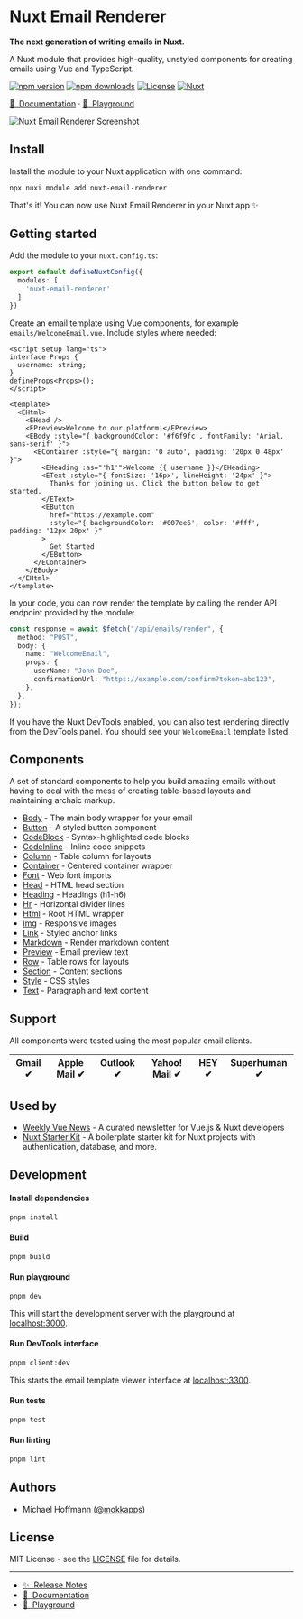 # Nuxt Email Renderer

**The next generation of writing emails in Nuxt.**

A Nuxt module that provides high-quality, unstyled components for creating emails using Vue and TypeScript. 

[![npm version][npm-version-src]][npm-version-href]
[![npm downloads][npm-downloads-src]][npm-downloads-href]
[![License][license-src]][license-href]
[![Nuxt][nuxt-src]][nuxt-href]

[📖 &nbsp;Documentation](https://nuxtemail.com) · [👾 &nbsp;Playground](https://nuxtemail.com/playground)

![Nuxt Email Renderer Screenshot](https://mokkapps.twic.pics/nuxtemail.com/promo.png?twic=v1/resize=-x600)

## Install

Install the module to your Nuxt application with one command:

```bash
npx nuxi module add nuxt-email-renderer
```

That's it! You can now use Nuxt Email Renderer in your Nuxt app ✨

## Getting started

Add the module to your `nuxt.config.ts`:

```typescript
export default defineNuxtConfig({
  modules: [
    'nuxt-email-renderer'
  ]
})
```

Create an email template using Vue components, for example `emails/WelcomeEmail.vue`. Include styles where needed:

```vue
<script setup lang="ts">
interface Props {
  username: string;
}
defineProps<Props>();
</script>

<template>
  <EHtml>
    <EHead />
    <EPreview>Welcome to our platform!</EPreview>
    <EBody :style="{ backgroundColor: '#f6f9fc', fontFamily: 'Arial, sans-serif' }">
      <EContainer :style="{ margin: '0 auto', padding: '20px 0 48px' }">
        <EHeading :as="'h1'">Welcome {{ username }}</EHeading>
        <EText :style="{ fontSize: '16px', lineHeight: '24px' }">
          Thanks for joining us. Click the button below to get started.
        </EText>
        <EButton 
          href="https://example.com" 
          :style="{ backgroundColor: '#007ee6', color: '#fff', padding: '12px 20px' }"
        >
          Get Started
        </EButton>
      </EContainer>
    </EBody>
  </EHtml>
</template>
```

In your code, you can now render the template by calling the render API endpoint provided by the module:

```ts
const response = await $fetch("/api/emails/render", {
  method: "POST",
  body: {
    name: "WelcomeEmail",
    props: {
      userName: "John Doe",
      confirmationUrl: "https://example.com/confirm?token=abc123",
    },
  },
});
```

If you have the Nuxt DevTools enabled, you can also test rendering directly from the DevTools panel. You should see your `WelcomeEmail` template listed.

## Components

A set of standard components to help you build amazing emails without having to deal with the mess of creating table-based layouts and maintaining archaic markup.

- [Body](src/runtime/components/body) - The main body wrapper for your email
- [Button](src/runtime/components/button) - A styled button component
- [CodeBlock](src/runtime/components/code-block) - Syntax-highlighted code blocks  
- [CodeInline](src/runtime/components/code-inline) - Inline code snippets
- [Column](src/runtime/components/column) - Table column for layouts
- [Container](src/runtime/components/container) - Centered container wrapper
- [Font](src/runtime/components/font) - Web font imports
- [Head](src/runtime/components/head) - HTML head section
- [Heading](src/runtime/components/heading) - Headings (h1-h6)
- [Hr](src/runtime/components/hr) - Horizontal divider lines
- [Html](src/runtime/components/html) - Root HTML wrapper
- [Img](src/runtime/components/img) - Responsive images
- [Link](src/runtime/components/link) - Styled anchor links
- [Markdown](src/runtime/components/markdown) - Render markdown content
- [Preview](src/runtime/components/preview) - Email preview text
- [Row](src/runtime/components/row) - Table rows for layouts
- [Section](src/runtime/components/section) - Content sections
- [Style](src/runtime/components/style) - CSS styles
- [Text](src/runtime/components/text) - Paragraph and text content

## Support

All components were tested using the most popular email clients.

| Gmail ✔ | Apple Mail ✔ | Outlook ✔ | Yahoo! Mail ✔ | HEY ✔ | Superhuman ✔ |
|---------|--------------|-----------|---------------|-------|--------------|

## Used by

- [Weekly Vue News](https://weekly-vue.news) - A curated newsletter for Vue.js & Nuxt developers
- [Nuxt Starter Kit](https://nuxtstarterkit.com) - A boilerplate starter kit for Nuxt projects with authentication, database, and more.

## Development

#### Install dependencies

```bash
pnpm install
```

#### Build

```bash
pnpm build
```

#### Run playground

```bash
pnpm dev
```

This will start the development server with the playground at [localhost:3000](http://localhost:3000/).

#### Run DevTools interface

```bash
pnpm client:dev
```

This starts the email template viewer interface at [localhost:3300](http://localhost:3300/).

#### Run tests

```bash
pnpm test
```

#### Run linting

```bash
pnpm lint
```

## Authors

- Michael Hoffmann ([@mokkapps](https://twitter.com/mokkapps))

## License

MIT License - see the [LICENSE](LICENSE) file for details.

---

- [✨ &nbsp;Release Notes](/CHANGELOG.md)
- [📖 &nbsp;Documentation](https://nuxtemail.com)
- [🏀 &nbsp;Playground](https://nuxtemail.com/playground)


<!-- Badges -->
[npm-version-src]: https://img.shields.io/npm/v/nuxt-email-renderer/latest.svg?style=flat&colorA=020420&colorB=00DC82
[npm-version-href]: https://npmjs.com/package/nuxt-email-renderer

[npm-downloads-src]: https://img.shields.io/npm/dm/nuxt-email-renderer.svg?style=flat&colorA=020420&colorB=00DC82
[npm-downloads-href]: https://npm.chart.dev/nuxt-email-renderer

[license-src]: https://img.shields.io/npm/l/nuxt-email-renderer.svg?style=flat&colorA=020420&colorB=00DC82
[license-href]: https://npmjs.com/package/nuxt-email-renderer

[nuxt-src]: https://img.shields.io/badge/Nuxt-020420?logo=nuxt.js
[nuxt-href]: https://nuxt.com
